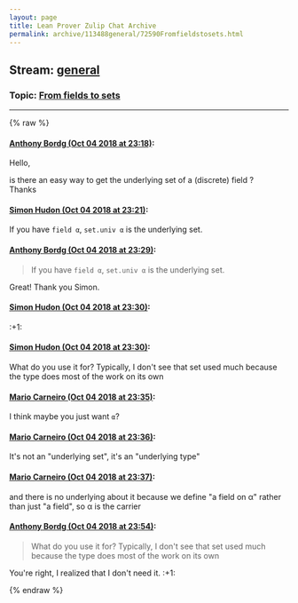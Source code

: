 ```yaml
---
layout: page
title: Lean Prover Zulip Chat Archive 
permalink: archive/113488general/72590Fromfieldstosets.html
---
```


## Stream: [general](index.html)
### Topic: [From fields to sets](72590Fromfieldstosets.html)

---


{% raw %}
#### [ Anthony Bordg (Oct 04 2018 at 23:18)](https://leanprover.zulipchat.com/#narrow/stream/113488-general/topic/From%20fields%20to%20sets/near/135217336):
<p>Hello,</p>
<p>is there an easy way to get the underlying set of a (discrete) field ?<br>
Thanks</p>

#### [ Simon Hudon (Oct 04 2018 at 23:21)](https://leanprover.zulipchat.com/#narrow/stream/113488-general/topic/From%20fields%20to%20sets/near/135217489):
<p>If you have <code>field α</code>, <code>set.univ α</code> is the underlying set.</p>

#### [ Anthony Bordg (Oct 04 2018 at 23:29)](https://leanprover.zulipchat.com/#narrow/stream/113488-general/topic/From%20fields%20to%20sets/near/135217940):
<blockquote>
<p>If you have <code>field α</code>, <code>set.univ α</code> is the underlying set.</p>
</blockquote>
<p>Great! Thank you Simon.</p>

#### [ Simon Hudon (Oct 04 2018 at 23:30)](https://leanprover.zulipchat.com/#narrow/stream/113488-general/topic/From%20fields%20to%20sets/near/135217959):
<p><span class="emoji emoji-1f44d" title="+1">:+1:</span></p>

#### [ Simon Hudon (Oct 04 2018 at 23:30)](https://leanprover.zulipchat.com/#narrow/stream/113488-general/topic/From%20fields%20to%20sets/near/135218041):
<p>What do you use it for? Typically, I don't see that set used much because the type does most of the work on its own</p>

#### [ Mario Carneiro (Oct 04 2018 at 23:35)](https://leanprover.zulipchat.com/#narrow/stream/113488-general/topic/From%20fields%20to%20sets/near/135218290):
<p>I think maybe you just want <code>α</code>?</p>

#### [ Mario Carneiro (Oct 04 2018 at 23:36)](https://leanprover.zulipchat.com/#narrow/stream/113488-general/topic/From%20fields%20to%20sets/near/135218339):
<p>It's not an "underlying set", it's an "underlying type"</p>

#### [ Mario Carneiro (Oct 04 2018 at 23:37)](https://leanprover.zulipchat.com/#narrow/stream/113488-general/topic/From%20fields%20to%20sets/near/135218382):
<p>and there is no underlying about it because we define "a field on α" rather than just "a field", so α is the carrier</p>

#### [ Anthony Bordg (Oct 04 2018 at 23:54)](https://leanprover.zulipchat.com/#narrow/stream/113488-general/topic/From%20fields%20to%20sets/near/135219190):
<blockquote>
<p>What do you use it for? Typically, I don't see that set used much because the type does most of the work on its own</p>
</blockquote>
<p>You're right, I realized that I don't need it. <span class="emoji emoji-1f44d" title="+1">:+1:</span></p>


{% endraw %}
